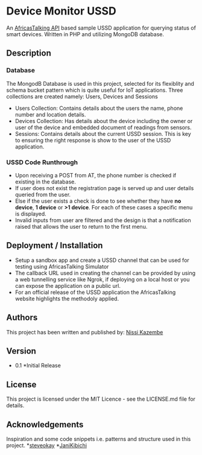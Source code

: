 # Device Monitor USSD
An [AfricasTalking API](docs.africastalking.com/ussd) based sample USSD application for querying status of smart devices. Written in PHP and utilizing MongoDB database. 

## Description
### Database
The MongodB Database is used in this project, selected for its flexiblity and schema bucket pattern which is quite useful for IoT applications.
Three collections are created namely: Users, Devices and Sessions
* Users Collection: Contains details about the users the name, phone number and location details.
* Devices Collection: Has details about the device including the owner or user of the device and embedded document of readings from sensors.
* Sessions: Contains details about the current USSD session. This is key to ensuring the right response is show to the user of the USSD application.

### USSD Code Runthrough
* Upon receiving a POST from AT, the phone number is checked if existing in the database.
* If user does not exist the registration page is served up and user details queried from the user.
* Else if the user exists a check is done to see whether they have **no device**, **1 device** or **>1 device**. For each of these cases a specific menu is displayed.
* Invalid inputs from user are filtered and the design is that a notification raised that allows the user to return to the first menu.

## Deployment / Installation
* Setup a sandbox app and create a USSD channel that can be used for testing using AfricasTalking Simulator
* The callback URL used in creating the channel can be provided by using a web tunnelling service like Ngrok, if deploying on a local host or you can expose the application on a public url.
* For an official release of the USSD application the AfricasTalking website highlights the methodoly applied.

## Authors
This project has been written and published by:
[Nissi Kazembe](https://www.linkedin.com/in/nissi-kazembe-394692117/)

## Version
* 0.1
  *Initial Release

## License
This project is licensed under the MIT Licence - see the LICENSE.md file for details.

## Acknowledgements
Inspiration and some code snippets i.e. patterns and structure used in this project.
*[steveokay](https://github.com/steveokay/AfricaStalking-Ussd-and-Airtime-App)
*[JaniKibichi](https://github.com/JaniKibichi/ussd-app-with-registration)
